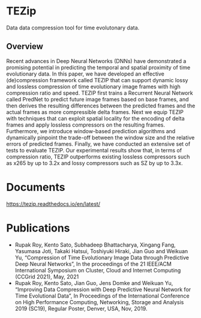 # TEZip
Data data compression tool for time evolutonary data.
## Overview
 Recent advances in Deep Neural Networks (DNNs) have demonstrated a promising potential in predicting the temporal and spatial proximity of time evolutionary data. In this paper, we have developed an effective (de)compression framework called TEZIP that can support dynamic lossy and lossless compression of time evolutionary image frames with high compression ratio and speed. TEZIP first trains a Recurrent Neural Network called PredNet to predict future image frames based on base frames, and then derives the resulting differences between the predicted frames and the actual frames as more compressible delta frames. Next we equip TEZIP with techniques that can exploit spatial locality for the encoding of delta frames and apply lossless compressors on the resulting frames. Furthermore, we introduce window-based prediction algorithms and dynamically pinpoint the trade-off between the window size and the relative errors of predicted frames. Finally, we have conducted an extensive set of tests to evaluate TEZIP. Our experimental results show that, in terms of compression ratio, TEZIP outperforms existing lossless compressors such as x265 by up to 3.2x and lossy compressors such as SZ by up to 3.3x.

# Documents
https://tezip.readthedocs.io/en/latest/

# Publications
* Rupak Roy, Kento Sato, Subhadeep Bhattacharya, Xingang Fang, Yasumasa Joti, Takaki Hatsui, Toshiyuki Hiraki, Jian Guo and Weikuan Yu, “Compression of Time Evolutionary Image Data through Predictive Deep Neural Networks”, In the proceedings of the 21 IEEE/ACM International Symposium on Cluster, Cloud and Internet Computing (CCGrid 2021), May, 2021
* Rupak Roy, Kento Sato, Jian Guo, Jens Domke and Weikuan Yu, “Improving Data Compression with Deep Predictive Neural Network for Time Evolutional Data”, In Proceedings of the International Conference on High Performance Computing, Networking, Storage and Analysis 2019 (SC19), Regular Poster, Denver, USA, Nov, 2019.

